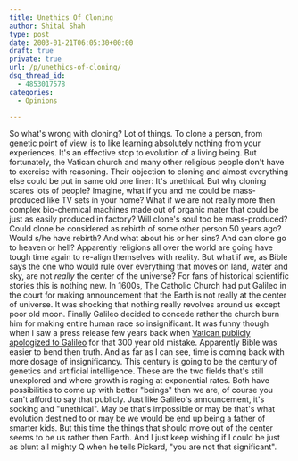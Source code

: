 ```yaml
---
title: Unethics Of Cloning
author: Shital Shah
type: post
date: 2003-01-21T06:05:30+00:00
draft: true
private: true
url: /p/unethics-of-cloning/
dsq_thread_id:
  - 4853017578
categories:
  - Opinions

---
```

So what's wrong with cloning? Lot of things. To clone a person, from genetic point of view, is to like learning absolutely nothing from your experiences. It's an effective stop to evolution of a living being. But fortunately, the Vatican church and many other religious people don't have to exercise with reasoning. Their objection to cloning and almost everything else could be put in same old one liner: It's unethical. But why cloning scares lots of people? Imagine, what if you and me could be mass-produced like TV sets in your home? What if we are not really more then complex bio-chemical machines made out of organic mater that could be just as easily produced in factory? Will clone's soul too be mass-produced? Could clone be considered as rebirth of some other person 50 years ago? Would s/he have rebirth? And what about his or her sins? And can clone go to heaven or hell? Apparently religions all over the world are going have tough time again to re-align themselves with reality. But what if we, as Bible says the one who would rule over everything that moves on land, water and sky, are not _really_ the center of the universe? For fans of historical scientific stories this is nothing new. In 1600s, The Catholic Church had put Galileo[][1] in the court for making announcement that the Earth is not really at the center of universe. It was shocking that nothing really revolves around us except poor old moon. Finally Galileo decided to concede rather the church burn him for making entire human race so insignificant. It was funny though when I saw a press release few years back when [Vatican publicly apologized to Galileo][2] for that 300 year old mistake. Apparently Bible was easier to bend then truth. And as far as I can see, time is coming back with more dosage of insignificancy. This century is going to be the century of genetics and artificial intelligence. These are the two fields that's still unexplored and where growth is raging at exponential rates. Both have possibilities to come up with better "beings" then we are, of course you can't afford to say that publicly. Just like Galileo's announcement, it's socking and "unethical". May be that's impossible or may be that's what evolution destined to or may be we would be end up being a father of smarter kids. But this time the things that should move out of the center seems to be us rather then Earth. And I just keep wishing if I could be just as blunt all mighty Q[][3] when he tells Pickard, "you are not that significant".

 [1]: http://es.rice.edu/ES/humsoc/Galileo/Bio/narrative_7.html
 [2]: http://www.dslnorthwest.net/~danwilcox/galileo.html
 [3]: http://www.startrek.com/library/bios.asp?ID=105545